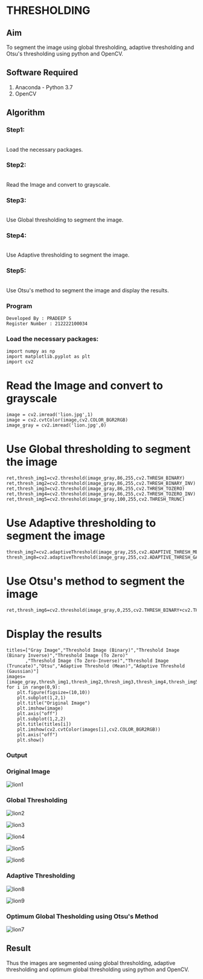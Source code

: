 # THRESHOLDING
## Aim
To segment the image using global thresholding, adaptive thresholding and Otsu's thresholding using python and OpenCV.

## Software Required
1. Anaconda - Python 3.7
2. OpenCV

## Algorithm

### Step1:
<br>
Load the necessary packages.

### Step2:
<br>
Read the Image and convert to grayscale.

### Step3:
<br>
Use Global thresholding to segment the image.

### Step4:
<br>
Use Adaptive thresholding to segment the image.

### Step5:
<br>
Use Otsu's method to segment the image and display the results.

### Program
```
Developed By : PRADEEP S
Register Number : 212222100034
```

### Load the necessary packages:
```PY
import numpy as np
import matplotlib.pyplot as plt
import cv2
```

# Read the Image and convert to grayscale
```PY
image = cv2.imread('lion.jpg',1)
image = cv2.cvtColor(image,cv2.COLOR_BGR2RGB)
image_gray = cv2.imread('lion.jpg',0)
```
# Use Global thresholding to segment the image
```PY
ret,thresh_img1=cv2.threshold(image_gray,86,255,cv2.THRESH_BINARY)
ret,thresh_img2=cv2.threshold(image_gray,86,255,cv2.THRESH_BINARY_INV)
ret,thresh_img3=cv2.threshold(image_gray,86,255,cv2.THRESH_TOZERO)
ret,thresh_img4=cv2.threshold(image_gray,86,255,cv2.THRESH_TOZERO_INV)
ret,thresh_img5=cv2.threshold(image_gray,100,255,cv2.THRESH_TRUNC)
```
# Use Adaptive thresholding to segment the image
```PY
thresh_img7=cv2.adaptiveThreshold(image_gray,255,cv2.ADAPTIVE_THRESH_MEAN_C,cv2.THRESH_BINARY,11,2)
thresh_img8=cv2.adaptiveThreshold(image_gray,255,cv2.ADAPTIVE_THRESH_GAUSSIAN_C,cv2.THRESH_BINARY,11,2)
```
# Use Otsu's method to segment the image 
```PY
ret,thresh_img6=cv2.threshold(image_gray,0,255,cv2.THRESH_BINARY+cv2.THRESH_OTSU)
```
# Display the results
```PY
titles=["Gray Image","Threshold Image (Binary)","Threshold Image (Binary Inverse)","Threshold Image (To Zero)"
       ,"Threshold Image (To Zero-Inverse)","Threshold Image (Truncate)","Otsu","Adaptive Threshold (Mean)","Adaptive Threshold (Gaussian)"]
images=[image_gray,thresh_img1,thresh_img2,thresh_img3,thresh_img4,thresh_img5,thresh_img6,thresh_img7,thresh_img8]
for i in range(0,9):
    plt.figure(figsize=(10,10))
    plt.subplot(1,2,1)
    plt.title("Original Image")
    plt.imshow(image)
    plt.axis("off")
    plt.subplot(1,2,2)
    plt.title(titles[i])
    plt.imshow(cv2.cvtColor(images[i],cv2.COLOR_BGR2RGB))
    plt.axis("off")
    plt.show()
```
### Output

### Original Image

![lion1](https://github.com/user-attachments/assets/c1139445-4768-420b-aec4-95a47e31d0e9)


### Global Thresholding

![lion2](https://github.com/user-attachments/assets/d059ed24-d28a-4818-af46-047d7987ef34)

![lion3](https://github.com/user-attachments/assets/d1851dd8-436d-4929-840d-6246dd32566d)

![lion4](https://github.com/user-attachments/assets/5213c2ea-12be-47f8-a59c-68df8a03ad57)

![lion5](https://github.com/user-attachments/assets/a14fc216-6d7d-4f64-8a96-6834566a61d7)

![lion6](https://github.com/user-attachments/assets/cda4e2e9-0062-4a69-b1b9-935d4c25bb44)


### Adaptive Thresholding

![lion8](https://github.com/user-attachments/assets/ef414f9d-d4f0-44c1-ae51-d93b4afcb101)

![lion9](https://github.com/user-attachments/assets/2db84018-10c3-4236-8fa2-93408c9d75d7)


### Optimum Global Thesholding using Otsu's Method

![lion7](https://github.com/user-attachments/assets/e2c6d538-5199-4b87-8e3e-705f65ad49e3)



## Result
Thus the images are segmented using global thresholding, adaptive thresholding and optimum global thresholding using python and OpenCV.
